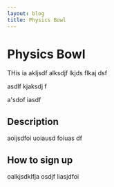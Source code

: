 ```yaml
---
layout: blog
title: Physics Bowl
---
```

# Physics Bowl

THis ia akljsdf alksdjf lkjds flkaj dsf 

asdlf kjaksdj f

a'sdof iasdf

## Description

aoijsdfoi uoiausd foiuas df

## How to sign up

oalkjsdklfja osdjf liasjdfoi 